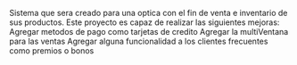 
Sistema que sera creado para una optica con el fin de venta e inventario de sus productos.
Este proyecto es capaz de realizar las siguientes mejoras: 
  Agregar metodos de pago como tarjetas de credito
  Agregar la multiVentana para las ventas
  Agregar alguna funcionalidad a los clientes frecuentes como premios o bonos
  
